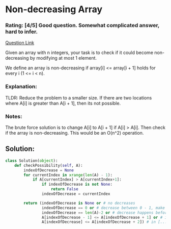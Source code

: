 # Non-decreasing Array  

### Rating: [4/5] Good question. Somewhat complicated answer, hard to infer.

[Question Link](https://leetcode.com/problems/non-decreasing-array/)  

Given an array with n integers, your task is to check if it could become non-decreasing by modifying at most 1 element.  

We define an array is non-decreasing if array[i] <= array[i + 1] holds for every i (1 <= i < n).  

### Explanation:
TLDR: Reduce the problem to a smaller size. If there are two locations where A[i] is greater than A[i + 1], then its not possible. 

### Notes:
The brute force solution is to change A[i] to A[i + 1] if A[i] > A[i]. Then check if the array is non-decreasing. This would be an O(n^2) operation.

## Solution:
```Python
class Solution(object):
    def checkPossibility(self, A):
        indexOfDecrease = None
        for currentIndex in xrange(len(A) - 1):
            if A[currentIndex] > A[currentIndex+1]:
                if indexOfDecrease is not None:
                    return False
                indexOfDecrease = currentIndex

        return (indexOfDecrease is None or # no decreases
        		indexOfDecrease == 0 or # decrease between 0 - 1, make 0 lower than 1
        		indexOfDecrease == len(A)-2 or # decrease happens before the last element. Make the last element larger than the previous element.
        		A[indexOfDecrease - 1] <= A[indexOfDecrease + 1] or # in [...a, b, c], decrease happens between b and c. When a <= c, make b = c.
        		A[indexOfDecrease] <= A[indexOfDecrease + 2]) # in [... a, b, c], decrease happens between a and b. When a <= c, make b = c
```
